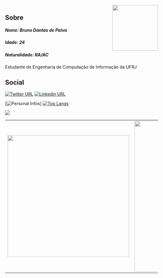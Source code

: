 <img align="right" width="150" height="150" src="https://upload.wikimedia.org/wikipedia/commons/thumb/7/7a/C_Sharp_logo.svg/200px-C_Sharp_logo.svg.png">

## Sobre

##### Nome: Bruno Dantas de Paiva
##### Idade: 24
##### Naturalidade: RA/AC

Estudante de Engenharia de Computação de Informação da UFRJ

## Social
[![Twitter URL](https://img.shields.io/twitter/url?color=%231DA1F2&label=Siga-me&logo=instagram&logoColor=%231DA1F2&style=flat-square&url=https://www.instagram.com/_brdantas/)](https://www.instagram.com/_brdantas/)
[![Linkedin URL](https://img.shields.io/twitter/url?color=%230072b1&label=Conecte-se&logo=linkedin&logoColor=%230072b1&style=flat-square&url=https://www.linkedin.com/in/bruno-dantas-de-paiva-a738551a2/)](https://www.linkedin.com/in/bruno-dantas-de-paiva-a738551a2/)


[![Personal Infos](https://github-readme-stats.vercel.app/api?username=DantasB&show_icons=true&count_private=true&show_icons=true&theme=dark&hide_border=true)]
[![Top Langs](https://github-readme-stats.vercel.app/api/top-langs/?username=DantasB&hide=javascript,html,css&layout=compact&theme=dark&count_private=true&hide_border=true)](https://github.com/DantasB)

![](https://komarev.com/ghpvc/?username=DantasB&color=grey&style=flat)
<center>
<table>
    <tr>
        <td><img width="400px" align="left" src="https://github-readme-stats.vercel.app/api/top-langs/?username=DantasB&hide=css&layout=compact&theme=dark" /></td>
        <td><img width="495px" align="left" src="https://github-readme-stats.vercel.app/api?username=DantasB&show_icons=true&theme=dark"/></td>
    </tr>   
</table>
</center>  
